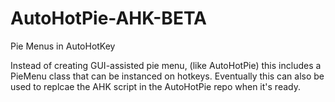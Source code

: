# AutoHotPie-AHK-BETA
Pie Menus in AutoHotKey

Instead of creating GUI-assisted pie menu, (like AutoHotPie) this includes a PieMenu class that can be instanced on hotkeys.  Eventually this can also be used to replcae the AHK script in the AutoHotPie repo when it's ready.
